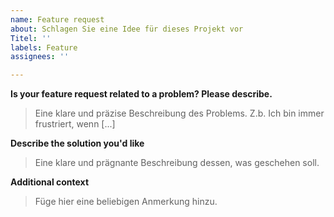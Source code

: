 ```yaml
---
name: Feature request
about: Schlagen Sie eine Idee für dieses Projekt vor
Titel: ''
labels: Feature
assignees: ''

---
```


**Is your feature request related to a problem? Please describe.**
> Eine klare und präzise Beschreibung des Problems. Z.b. Ich bin immer frustriert, wenn [...]

**Describe the solution you'd like**
> Eine klare und prägnante Beschreibung dessen, was geschehen soll.

**Additional context**
> Füge hier eine beliebigen Anmerkung hinzu.
